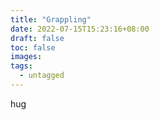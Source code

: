 ```yaml
---
title: "Grappling"
date: 2022-07-15T15:23:16+08:00
draft: false
toc: false
images:
tags:
  - untagged
---
```


hug